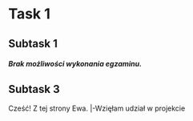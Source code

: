 # **Task 1**
## **Subtask 1**
##### Brak możliwości wykonania egzaminu. 
## **Subtask 3**
Cześć! Z tej strony Ewa. 
|-Wzięłam udział w projekcie 
